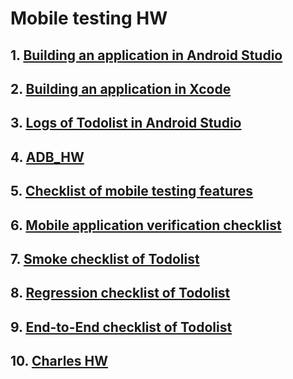 # Mobile testing HW

## 1. [Building an application in Android Studio](https://drive.google.com/file/d/1rM2DvAyBJ9gNAwTAyFhefDsW-4et3cM6/view?usp=sharing)

## 2. [Building an application in Xcode](https://drive.google.com/file/d/1UJBPIX2vN3RQyOnY6xH-xj-hW4azMC1x/view?usp=sharing)

## 3. [Logs of Todolist in Android Studio](https://drive.google.com/file/d/1OGsS2DgdK6mtp6FqxxRF92WrR8xF-mgt/view?usp=sharing)

## 4. [ADB_HW](https://drive.google.com/file/d/1qEXdQJpmkxTxg6q2hB6fj-7NtIoHFXI1/view?usp=sharing)

## 5. [Checklist of mobile testing features](https://docs.google.com/spreadsheets/d/1EV5wJ6XXgN3306NT5bHjMmAHRV5edfBQOlldpSWezoM/edit?usp=sharing)

## 6. [Mobile application verification checklist]()

## 7. [Smoke checklist of Todolist](https://docs.google.com/spreadsheets/d/1M6RKbDgF5O6cFehpCBr9M_wZkGl9gmE_s6rfJI_CTUA/edit?usp=sharing)

## 8. [Regression checklist of Todolist](https://docs.google.com/spreadsheets/d/1Rlu-zatBnR98fELRRhm6YN0wlp2hMWMXG5aDJWQKEMk/edit?usp=sharing)

## 9. [End-to-End checklist of Todolist](https://docs.google.com/spreadsheets/d/1Ly8wHBL470M_5Mf7rIfY3yNm8c_WpaZ6Oa5hzrPK9Ws/edit?usp=sharing)

## 10. [Charles HW](https://drive.google.com/file/d/1P0ALLCZ24FpXk1r6ATb4s2VKNiBTW7Ub/view?usp=sharing)



